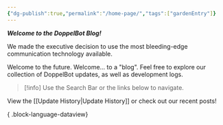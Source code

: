 ```yaml
---
{"dg-publish":true,"permalink":"/home-page/","tags":["gardenEntry"]}
---
```


***Welcome to the DoppelBot Blog!***

We made the executive decision to use the most bleeding-edge communication technology available.

Welcome to the future. Welcome… to a "blog". Feel free to explore our collection of DoppelBot updates, as well as development logs.

> [!info]
> Use the Search Bar or the links below to navigate.

View the [[Update History\|Update History]] or check out our recent posts!

{ .block-language-dataview}

